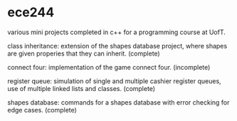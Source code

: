 # ece244
various mini projects completed in c++ for a programming course at UofT.

class inheritance: extension of the shapes database project, where shapes are given properies that they can inherit. (complete)

connect four: implementation of the game connect four. (incomplete)

register queue: simulation of single and multiple cashier register queues, use of multiple linked lists and classes. (complete)

shapes database: commands for a shapes database with error checking for edge cases. (complete)

